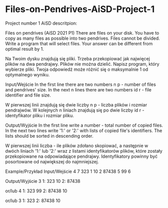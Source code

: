 # Files-on-Pendrives-AiSD-Project-1

Project number 1 AiSD descritpion:

Files on pendrives (AiSD 2021 P1)
There are files on your disk. You have to copy as many files as possible into two pendrives. Files cannot be divided. Write a program that will select files. Your answer can be different from optimal result by 1.

Na Twoim dysku znajdują się pliki. Trzeba przekopiować jak najwięcej plików na dwa pendrajwy. Plików nie można dzielić. Napisz program, który wybierze pliki. Twoja odpowiedź może różnić się o maksymalnie 1 od optymalnego wyniku.

Input/Wejście
In the first line there are two numbers n p - number of files and pendrives' size.
In the next n lines there are two numbers id r - file identifier and file size.

W pierwszej linii znajdują się dwie liczby n p - liczba plików i rozmiar pendrajwów.
W kolejnych n liniach znajdują się po dwie liczby id r - identyfikator pliku i rozmiar pliku.

Output/Wyjście
In the first line write a number - total number of copied files. In the next two lines write '1:' or '2:' with lists of copied file's identifiers. The lists should be sorted in descending order.

W pierwszej linii liczba - ile plików zdołano skopiować, a następnie w dwóch liniach '1:' lub '2:' wraz z listami identyfikatorów plików, które zostały przekopiowane na odpowiadające pendrajwy. Identyfikatory powinny być posortowane od największej do najmniejszej.

Example/Przykład
Input/Wejście
4 7
323 1 
10 2 
87438 5 
99 6


Output/Wyjście
3
1: 323 10
2: 87438

or/lub
4
1: 323 99
2: 87438 10

or/lub
3
1: 323
2: 87438 10
